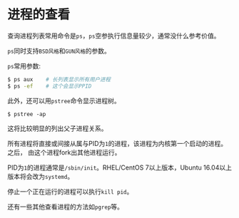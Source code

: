 # 进程的查看

查询进程列表常用命令是``ps``，``ps``空参执行信息量较少，通常没什么参考价值。

``ps``同时支持``BSD风格``和``GUN风格``的参数。

``ps``常用参数:

```bash
$ ps aux    # 长列表显示所有用户进程
$ ps -ef    # 这个会显示PPID
```

此外，还可以用``pstree``命令显示进程树。

```
$ pstree -ap
```

这将比较明显的列出父子进程关系。

所有进程将直接或间接从属与PID为``1``的进程，该进程为内核第一个启动的进程。之后，
由这个进程fork出其他进程运行。

PID为``1``的进程通常是``/sbin/init``。RHEL/CentOS 7以上版本，Ubuntu 16.04以上版本将会改为``systemd``。

停止一个正在运行的进程可以执行``kill pid``。

还有一些其他查看进程的方法如``pgrep``等。
